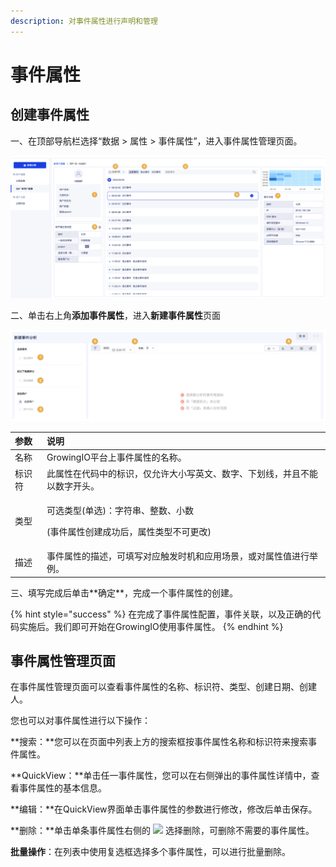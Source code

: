 ```yaml
---
description: 对事件属性进行声明和管理
---
```


# 事件属性

## 创建事件属性

一、在顶部导航栏选择“数据 &gt; 属性 &gt; 事件属性”，进入事件属性管理页面。

![&#x4E8B;&#x4EF6;&#x5C5E;&#x6027;&#x7BA1;&#x7406;&#x9875;&#x9762;](../../../.gitbook/assets/image%20%28136%29.png)

二、单击右上角**添加事件属性**，进入**新建事件属性**页面

![&#x4E8B;&#x4EF6;&#x5C5E;&#x6027;&#x65B0;&#x5EFA;&#x9875;&#x9762;](../../../.gitbook/assets/image%20%2846%29.png)

<table>
  <thead>
    <tr>
      <th style="text-align:left">&#x53C2;&#x6570;</th>
      <th style="text-align:left">&#x8BF4;&#x660E;</th>
    </tr>
  </thead>
  <tbody>
    <tr>
      <td style="text-align:left">&#x540D;&#x79F0;</td>
      <td style="text-align:left">GrowingIO&#x5E73;&#x53F0;&#x4E0A;&#x4E8B;&#x4EF6;&#x5C5E;&#x6027;&#x7684;&#x540D;&#x79F0;&#x3002;</td>
    </tr>
    <tr>
      <td style="text-align:left">&#x6807;&#x8BC6;&#x7B26;</td>
      <td style="text-align:left">&#x6B64;&#x5C5E;&#x6027;&#x5728;&#x4EE3;&#x7801;&#x4E2D;&#x7684;&#x6807;&#x8BC6;&#xFF0C;&#x4EC5;&#x5141;&#x8BB8;&#x5927;&#x5C0F;&#x5199;&#x82F1;&#x6587;&#x3001;&#x6570;&#x5B57;&#x3001;&#x4E0B;&#x5212;&#x7EBF;&#xFF0C;&#x5E76;&#x4E14;&#x4E0D;&#x80FD;&#x4EE5;&#x6570;&#x5B57;&#x5F00;&#x5934;&#x3002;</td>
    </tr>
    <tr>
      <td style="text-align:left">&#x7C7B;&#x578B;</td>
      <td style="text-align:left">
        <p>&#x53EF;&#x9009;&#x7C7B;&#x578B;(&#x5355;&#x9009;)&#xFF1A;&#x5B57;&#x7B26;&#x4E32;&#x3001;&#x6574;&#x6570;&#x3001;&#x5C0F;&#x6570;</p>
        <p>(&#x4E8B;&#x4EF6;&#x5C5E;&#x6027;&#x521B;&#x5EFA;&#x6210;&#x529F;&#x540E;&#xFF0C;&#x5C5E;&#x6027;&#x7C7B;&#x578B;&#x4E0D;&#x53EF;&#x66F4;&#x6539;)</p>
      </td>
    </tr>
    <tr>
      <td style="text-align:left">&#x63CF;&#x8FF0;</td>
      <td style="text-align:left">&#x4E8B;&#x4EF6;&#x5C5E;&#x6027;&#x7684;&#x63CF;&#x8FF0;&#xFF0C;&#x53EF;&#x586B;&#x5199;&#x5BF9;&#x5E94;&#x89E6;&#x53D1;&#x65F6;&#x673A;&#x548C;&#x5E94;&#x7528;&#x573A;&#x666F;&#xFF0C;&#x6216;&#x5BF9;&#x5C5E;&#x6027;&#x503C;&#x8FDB;&#x884C;&#x4E3E;&#x4F8B;&#x3002;</td>
    </tr>
  </tbody>
</table>三、填写完成后单击**确定**，完成一个事件属性的创建。

{% hint style="success" %}
在完成了事件属性配置，事件关联，以及正确的代码实施后。我们即可开始在GrowingIO使用事件属性。
{% endhint %}

## 事件属性管理页面

在事件属性管理页面可以查看事件属性的名称、标识符、类型、创建日期、创建人。

您也可以对事件属性进行以下操作：

**搜索：**您可以在页面中列表上方的搜索框按事件属性名称和标识符来搜索事件属性。

**QuickView：**单击任一事件属性，您可以在右侧弹出的事件属性详情中，查看事件属性的基本信息。

**编辑：**在QuickView界面单击事件属性的参数进行修改，修改后单击保存。

**删除：**单击单条事件属性右侧的 ![](https://docs.growingio.com/.gitbook/assets/-Lo08UtW7H58ehFKeZ4g-LsycTyZaItbL8_Wigcx-LsyfkaafJ-8X2utJ9BbE782B9E782B9E782B9.png) 选择删除，可删除不需要的事件属性。

**批量操作**：在列表中使用复选框选择多个事件属性，可以进行批量删除。

